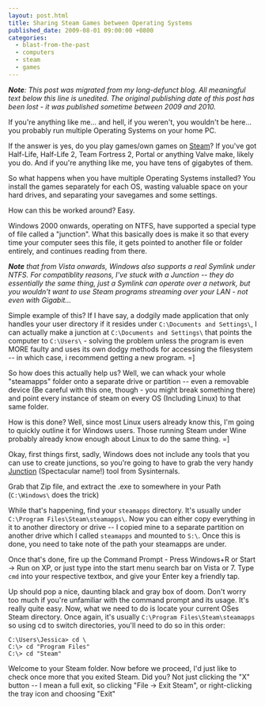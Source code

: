 ```yaml
---
layout: post.html
title: Sharing Steam Games between Operating Systems
published_date: 2009-08-01 09:00:00 +0800
categories:
  - blast-from-the-past
  - computers
  - steam
  - games
---
```


_**Note**: This post was migrated from my long-defunct blog. All meaningful text below this line is unedited. The original publishing date of this post has been lost - it was published sometime between 2009 and 2010._

If you're anything like me... and hell, if you weren't, you wouldn't be here... you probably run multiple Operating Systems on your home PC.

If the answer is yes, do you play games/own games on [Steam](http://store.steampowered.com/)? If you've got Half-Life, Half-Life 2, Team Fortress 2, Portal or anything Valve make, likely you do. And if you're anything like me, you have tens of gigabytes of them.

So what happens when you have multiple Operating Systems installed? You install the games separately for each OS, wasting valuable space on your hard drives, and separating your savegames and some settings.

How can this be worked around? Easy.

Windows 2000 onwards, operating on NTFS, have supported a special type of file called a "junction". What this basically does is make it so that every time your computer sees this file, it gets pointed to another file or folder entirely, and continues reading from there.

_**Note** that from Vista onwards, Windows also supports a real Symlink under NTFS. For compatiblity reasons, I've stuck with a Junction -- they do essentially the same thing, just a Symlink can operate over a network, but you wouldn't want to use Steam programs streaming over your LAN - not even with Gigabit..._

Simple example of this? If I have say, a dodgily made application that only handles your user directory if it resides under `C:\Documents and Settings\`, I can actually make a junction at `C:\Documents and Settings\` that points the computer to `C:\Users\` - solving the problem unless the program is even MORE faulty and uses its own dodgy methods for accessing the filesystem -- in which case, i recommend getting a new program. =]

So how does this actually help us? Well, we can whack your whole "steamapps" folder onto a separate drive or partition -- even a removable device (Be careful with this one, though - you might break something there) and point every instance of steam on every OS (Including Linux) to that same folder.

How is this done? Well, since most Linux users already know this, I'm going to quickly outline it for Windows users. Those running Steam under Wine probably already know enough about Linux to do the same thing. =]

Okay, first things first, sadly, Windows does not include any tools that you can use to create junctions, so you're going to have to grab the very handy [Junction](http://technet.microsoft.com/en-us/sysinternals/bb896768.aspx) (Spectacular name!) tool from Sysinternals.

Grab that Zip file, and extract the .exe to somewhere in your Path (`C:\Windows\` does the trick)

While that's happening, find your `steamapps` directory. It's usually under `C:\Program Files\Steam\steamapps\`. Now you can either copy everything in it to another directory or drive -- I copied mine to a separate partition on another drive which I called `steamapps` and mounted to `S:\`. Once this is done, you need to take note of the path your steamapps are under.

Once that's done, fire up the Command Prompt - Press Windows+R or Start -> Run on XP, or just type into the start menu search bar on Vista or 7. Type `cmd` into your respective textbox, and give your Enter key a friendly tap.

Up should pop a nice, daunting black and gray box of doom. Don't worry too much if you're unfamiliar with the command prompt and its usage. It's really quite easy. Now, what we need to do is locate your current OSes Steam directory. Once again, it's usually `C:\Program Files\Steam\steamapps` so using cd to switch directories, you'll need to do so in this order:

```
C:\Users\Jessica> cd \
C:\> cd "Program Files"
C:\> cd "Steam"
```

Welcome to your Steam folder. Now before we proceed, I'd just like to check once more that you exited Steam. Did you? Not just clicking the "X" button -- I mean a full exit, so clicking "File -> Exit Steam", or right-clicking the tray icon and choosing "Exit"
